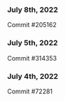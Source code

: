### July 8th, 2022

Commit #205162

### July 5th, 2022

Commit #314353


### July 4th, 2022

Commit #72281
